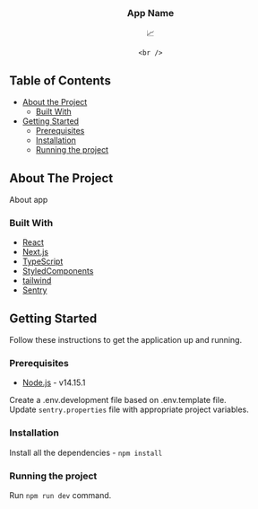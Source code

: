 <br />
<div align="center">

<h3 align="center">App Name</h3>

  <p align="center">
    📈
    <br />
    
    <br />
  </p>
</div>

## Table of Contents

-   [About the Project](#about-the-project)
    -   [Built With](#built-with)
-   [Getting Started](#getting-started)
    -   [Prerequisites](#prerequisites)
    -   [Installation](#installation)
    -   [Running the project](#running-the-project)

## About The Project

About app

### Built With

-   [React](https://reactjs.org/)
-   [Next.js](https://nextjs.org)
-   [TypeScript](https://www.typescriptlang.org/)
-   [StyledComponents](https://styled-components.com/)
-   [tailwind](https://tailwindcss.com/)
-   [Sentry](https://sentry.io/)

## Getting Started

Follow these instructions to get the application up and running.

### Prerequisites

-   [Node.js](https://nodejs.org/en/download/) - v14.15.1

Create a .env.development file based on .env.template file.
<br/>
Update `sentry.properties` file with appropriate project variables.

### Installation
Install all the dependencies - `npm install`

### Running the project
Run `npm run dev` command.
